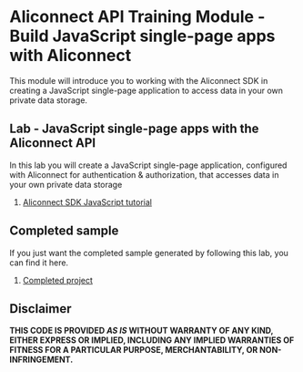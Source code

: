 # Aliconnect API Training Module - Build JavaScript single-page apps with Aliconnect

This module will introduce you to working with the Aliconnect SDK in creating a JavaScript single-page application to access data in your own private data storage.

## Lab - JavaScript single-page apps with the Aliconnect API

In this lab you will create a JavaScript single-page application, configured with Aliconnect for authentication & authorization, that accesses data in your own private data storage

1. [Aliconnect SDK JavaScript tutorial](tutorial/Step-1-Build-JavaScript-Single-Page-Apps-with-Aliconnect-API.md)

## Completed sample

If you just want the completed sample generated by following this lab, you can find it here.

1. [Completed project](https://aliconnect.github.io/aliconnect.training/get-started/spa/demo/)

## Disclaimer

**THIS CODE IS PROVIDED *AS IS* WITHOUT WARRANTY OF ANY KIND, EITHER EXPRESS OR IMPLIED, INCLUDING ANY IMPLIED WARRANTIES OF FITNESS FOR A PARTICULAR PURPOSE, MERCHANTABILITY, OR NON-INFRINGEMENT.**
